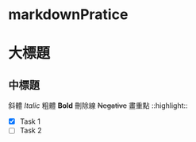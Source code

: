 # markdownPratice

# 大標題
## 中標題

斜體 *Italic*
粗體 **Bold**
刪除線 ~~Negative~~
畫重點 ::highlight::


- [x] Task 1
- [ ] Task 2
